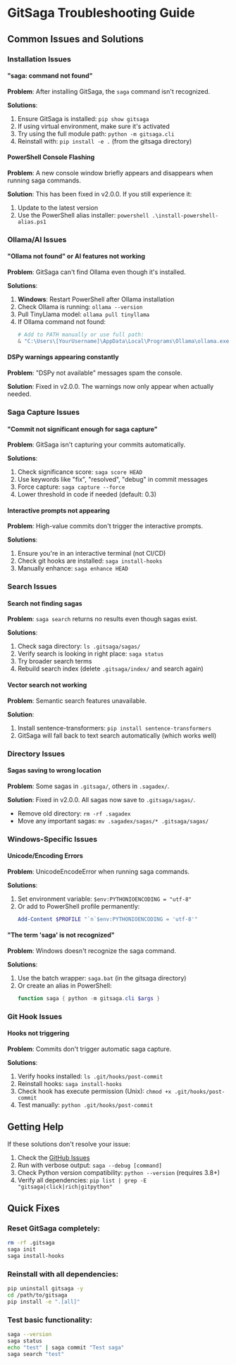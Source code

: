 # GitSaga Troubleshooting Guide

## Common Issues and Solutions

### Installation Issues

#### "saga: command not found"
**Problem**: After installing GitSaga, the `saga` command isn't recognized.

**Solutions**:
1. Ensure GitSaga is installed: `pip show gitsaga`
2. If using virtual environment, make sure it's activated
3. Try using the full module path: `python -m gitsaga.cli`
4. Reinstall with: `pip install -e .` (from the gitsaga directory)

#### PowerShell Console Flashing
**Problem**: A new console window briefly appears and disappears when running saga commands.

**Solution**: This has been fixed in v2.0.0. If you still experience it:
1. Update to the latest version
2. Use the PowerShell alias installer: `powershell .\install-powershell-alias.ps1`

### Ollama/AI Issues

#### "Ollama not found" or AI features not working
**Problem**: GitSaga can't find Ollama even though it's installed.

**Solutions**:
1. **Windows**: Restart PowerShell after Ollama installation
2. Check Ollama is running: `ollama --version`
3. Pull TinyLlama model: `ollama pull tinyllama`
4. If Ollama command not found:
   ```powershell
   # Add to PATH manually or use full path:
   & "C:\Users\[YourUsername]\AppData\Local\Programs\Ollama\ollama.exe" pull tinyllama
   ```

#### DSPy warnings appearing constantly
**Problem**: "DSPy not available" messages spam the console.

**Solution**: Fixed in v2.0.0. The warnings now only appear when actually needed.

### Saga Capture Issues

#### "Commit not significant enough for saga capture"
**Problem**: GitSaga isn't capturing your commits automatically.

**Solutions**:
1. Check significance score: `saga score HEAD`
2. Use keywords like "fix", "resolved", "debug" in commit messages
3. Force capture: `saga capture --force`
4. Lower threshold in code if needed (default: 0.3)

#### Interactive prompts not appearing
**Problem**: High-value commits don't trigger the interactive prompts.

**Solutions**:
1. Ensure you're in an interactive terminal (not CI/CD)
2. Check git hooks are installed: `saga install-hooks`
3. Manually enhance: `saga enhance HEAD`

### Search Issues

#### Search not finding sagas
**Problem**: `saga search` returns no results even though sagas exist.

**Solutions**:
1. Check saga directory: `ls .gitsaga/sagas/`
2. Verify search is looking in right place: `saga status`
3. Try broader search terms
4. Rebuild search index (delete `.gitsaga/index/` and search again)

#### Vector search not working
**Problem**: Semantic search features unavailable.

**Solution**: 
1. Install sentence-transformers: `pip install sentence-transformers`
2. GitSaga will fall back to text search automatically (which works well)

### Directory Issues

#### Sagas saving to wrong location
**Problem**: Some sagas in `.gitsaga/`, others in `.sagadex/`.

**Solution**: Fixed in v2.0.0. All sagas now save to `.gitsaga/sagas/`.
- Remove old directory: `rm -rf .sagadex`
- Move any important sagas: `mv .sagadex/sagas/* .gitsaga/sagas/`

### Windows-Specific Issues

#### Unicode/Encoding Errors
**Problem**: UnicodeEncodeError when running saga commands.

**Solutions**:
1. Set environment variable: `$env:PYTHONIOENCODING = "utf-8"`
2. Or add to PowerShell profile permanently:
   ```powershell
   Add-Content $PROFILE "`n`$env:PYTHONIOENCODING = 'utf-8'"
   ```

#### "The term 'saga' is not recognized"
**Problem**: Windows doesn't recognize the saga command.

**Solutions**:
1. Use the batch wrapper: `saga.bat` (in the gitsaga directory)
2. Or create an alias in PowerShell:
   ```powershell
   function saga { python -m gitsaga.cli $args }
   ```

### Git Hook Issues

#### Hooks not triggering
**Problem**: Commits don't trigger automatic saga capture.

**Solutions**:
1. Verify hooks installed: `ls .git/hooks/post-commit`
2. Reinstall hooks: `saga install-hooks`
3. Check hook has execute permission (Unix): `chmod +x .git/hooks/post-commit`
4. Test manually: `python .git/hooks/post-commit`

## Getting Help

If these solutions don't resolve your issue:

1. Check the [GitHub Issues](https://github.com/yourusername/gitsaga/issues)
2. Run with verbose output: `saga --debug [command]`
3. Check Python version compatibility: `python --version` (requires 3.8+)
4. Verify all dependencies: `pip list | grep -E "gitsaga|click|rich|gitpython"`

## Quick Fixes

### Reset GitSaga completely:
```bash
rm -rf .gitsaga
saga init
saga install-hooks
```

### Reinstall with all dependencies:
```bash
pip uninstall gitsaga -y
cd /path/to/gitsaga
pip install -e ".[all]"
```

### Test basic functionality:
```bash
saga --version
saga status
echo "test" | saga commit "Test saga"
saga search "test"
```
